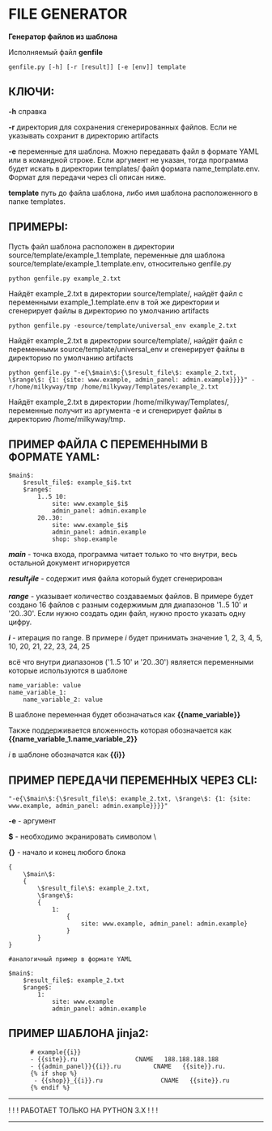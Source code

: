 ﻿# **FILE GENERATOR**

**Генератор файлов из шаблона**

Исполняемый файл **genfile**

```
genfile.py [-h] [-r [result]] [-e [env]] template
```

## КЛЮЧИ:

**-h**  справка

**-r**  директория для сохранения сгенерированных файлов. Если не указывать сохранит в директорию artifacts

**-e**  переменные для шаблона. Можно передавать файл в формате YAML или в командной строке. Если аргумент не указан, тогда программа будет искать в директории templates/ файл формата name_template.env. 
Формат для передачи через cli описан ниже.

**template**  путь до файла шаблона, либо имя шаблона расположенного в папке templates.

## ПРИМЕРЫ:

Пусть файл шаблона расположен в директории source/template/example_1.template, переменные для шаблона source/template/example_1.template.env, относительно genfile.py

```
python genfile.py example_2.txt
```
Найдёт example_2.txt в директории source/template/, найдёт файл с переменными example_1.template.env в той же директории и сгенерирует файлы в директорию по умолчанию artifacts

```
python genfile.py -esource/template/universal_env example_2.txt
```

Найдёт example_2.txt в директории source/template/, найдёт файл с переменными source/template/universal_env и сгенерирует файлы в директорию по умолчанию artifacts

```
python genfile.py "-e{\$main\$:{\$result_file\$: example_2.txt, \$range\$: {1: {site: www.example, admin_panel: admin.example}}}}" -r/home/milkyway/tmp /home/milkyway/Templates/example_2.txt
```

Найдёт example_2.txt в директории /home/milkyway/Templates/, переменные получит из аргумента -e и сгенерирует файлы в директорию /home/milkyway/tmp.

## ПРИМЕР ФАЙЛА С ПЕРЕМЕННЫМИ В ФОРМАТЕ YAML:
```
$main$:
    $result_file$: example_$i$.txt
    $range$: 
        1..5 10:
            site: www.example_$i$
            admin_panel: admin.example
        20..30:
            site: www.example_$i$
            admin_panel: admin.example
            shop: shop.example
```
**$main$** - точка входа, программа читает только то что внутри, весь остальной документ игнорируется

**$result_file$** - содержит имя файла который будет сгенерирован

**$range$** - указывает количество создаваемых файлов. В примере будет создано 16 файлов с разным содержимым для диапазонов '1..5 10' и '20..30'. Если нужно создать один файл, нужно просто указать одну цифру.

**$i$** - итерация по range. В примере $i$ будет принимать значение 1, 2, 3, 4, 5, 10, 20, 21, 22, 23, 24, 25

всё что внутри диапазонов ('1..5 10' и '20..30') является переменными которые используются в шаблоне

```
name_variable: value
name_variable_1:
    name_variable_2: value
```

В шаблоне переменная будет обозначаться как **{{name_variable}}**

Также поддерживается вложенность которая обозначается как **{{name_variable_1.name_variable_2}}**

$i$ в шаблоне обозначатся как **{{i}}**

## ПРИМЕР ПЕРЕДАЧИ ПЕРЕМЕННЫХ ЧЕРЕЗ CLI:
```
"-e{\$main\$:{\$result_file\$: example_2.txt, \$range\$: {1: {site: www.example, admin_panel: admin.example}}}}"
```

**-e** - аргумент

**$** - необходимо экранировать символом  \

**{}** - начало и конец любого блока


```
{
    \$main\$:
    {
        \$result_file\$: example_2.txt, 
        \$range\$: 
        {
            1: 
                {
                    site: www.example, admin_panel: admin.example}
                }
        }
}

#аналогичный пример в формате YAML

$main$:
    $result_file$: example_2.txt 
    $range$: 
        1: 
            site: www.example
            admin_panel: admin.example
```

## ПРИМЕР ШАБЛОНА jinja2:
```
      # example{{i}}
      - {{site}}.ru                CNAME   188.188.188.188
      - {{admin_panel}}{{i}}.ru         CNAME   {{site}}.ru.
      {% if shop %}
       - {{shop}}_{{i}}.ru                CNAME   {{site}}.ru
      {% endif %}
```


___________________________________________________________________________

! ! ! РАБОТАЕТ ТОЛЬКО НА PYTHON 3.Х ! ! !

___________________________________________________________________________








